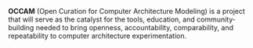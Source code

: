 **OCCAM** (Open Curation for Computer Architecture Modeling) is a project that will
serve as the catalyst for the tools, education, and community-building needed to
bring openness, accountability, comparability, and repeatability to computer
architecture experimentation.
